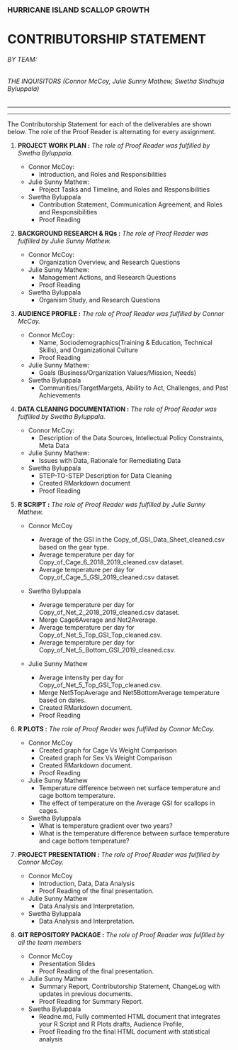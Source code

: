 ### HURRICANE ISLAND SCALLOP GROWTH 
# CONTRIBUTORSHIP STATEMENT
###### BY TEAM:
###### THE INQUISITORS (Connor McCoy, Julie Sunny Mathew, Swetha Sindhuja Byluppala)
--------
--------
The Contributorship Statement for each of the deliverables are shown below. The role of the Proof Reader is alternating for every assignment.

  1. **PROJECT WORK PLAN :** _The role of Proof Reader was fulfilled by Swetha Byluppala._
      * Connor McCoy:
          * Introduction, and Roles and Responsibilities
      * Julie Sunny Mathew:
          * Project Tasks and Timeline, and Roles and Responsibilities
      * Swetha Byluppala
          * Contribution Statement, Communication Agreement, and Roles and Responsibilities
          * Proof Reading

  2. **BACKGROUND RESEARCH & RQs :** _The role of Proof Reader was fulfilled by Julie Sunny Mathew._
      * Connor McCoy:
          * Organization Overview, and Research Questions
      * Julie Sunny Mathew:
          * Management Actions, and Research Questions
          * Proof Reading
      * Swetha Byluppala
          * Organism Study, and Research Questions
          
  3. **AUDIENCE PROFILE :** _The role of Proof Reader was fulfilled by Connor McCoy._
      * Connor McCoy:
          * Name, Sociodemographics(Training & Education, Technical Skills), and Organizational Culture
          * Proof Reading
      * Julie Sunny Mathew:
          * Goals (Business/Organization Values/Mission, Needs)
      * Swetha Byluppala
          * Communities/TargetMargets, Ability to Act, Challenges, and Past Achievements

  4. **DATA CLEANING DOCUMENTATION :** _The role of Proof Reader was fulfilled by Swetha Byluppala._
      * Connor McCoy:
          * Description of the Data Sources, Intellectual Policy Constraints, Meta Data
      * Julie Sunny Mathew:
          * Issues with Data, Rationale for Remediating Data
      * Swetha Byluppala
          * STEP-TO-STEP Description for Data Cleaning
          * Created RMarkdown document
          * Proof Reading
          
  5. **R SCRIPT :** _The role of Proof Reader was fulfilled by Julie Sunny Mathew._
      * Connor McCoy
        * Average of the GSI in the Copy_of_GSI_Data_Sheet_cleaned.csv based on the gear type.
        * Average temperature per day for Copy_of_Cage_6_2018_2019_cleaned.csv dataset.
        * Average temperature per day for Copy_of_Cage_5_GSI_2019_cleaned.csv dataset.

      * Swetha Byluppala
        * Average temperature per day for Copy_of_Net_2_2018_2019_cleaned.csv dataset.
        * Merge Cage6Average and Net2Average.
        * Average temperature per day for Copy_of_Net_5_Top_GSI_Top_cleaned.csv.
        * Average temperature per day for Copy_of_Net_5_Bottom_GSI_2019_cleaned.csv.

      * Julie Sunny Mathew
        * Average intensity per day for Copy_of_Net_5_Top_GSI_Top_cleaned.csv.
        * Merge Net5TopAverage and Net5BottomAverage temperature based on dates.
        * Created RMarkdown document.
        * Proof Reading
        
  6. **R PLOTS :** _The role of Proof Reader was fulfilled by Connor McCoy._
      * Connor McCoy
        * Created graph for Cage Vs Weight Comparison
        * Created graph for Sex Vs Weight Comparison
        * Created RMarkdown document.
        * Proof Reading
      * Julie Sunny Mathew
        * Temperature difference between net surface temperature and cage bottom temperature.
        * The effect of temperature on the Average GSI for scallops in cages.
      * Swetha Byluppala
        * What is temperature gradient over two years?
        * What is the temperature difference between surface temperature and cage bottom temperature?
        
  7. **PROJECT PRESENTATION :** _The role of Proof Reader was fulfilled by Connor McCoy._
      * Connor McCoy
        * Introduction, Data, Data Analysis
        * Proof Reading of the final presentation.
      * Julie Sunny Mathew
        * Data Analysis and Interpretation.
      * Swetha Byluppala
        * Data Analysis and Interpretation. 

  8. **GIT REPOSITORY PACKAGE :** _The role of Proof Reader was fulfilled by all the team members_
      * Connor McCoy
        * Presentation Slides
        * Proof Reading of the final presentation.
      * Julie Sunny Mathew
        * Summary Report, Contributorship Statement, ChangeLog with updates in previous documents.
        * Proof Reading for Summary Report.
      * Swetha Byluppala
        * Readne.md, Fully commented HTML document that integrates your R Script and R Plots drafts, Audience Profile, 
        * Proof Reading fro the final HTML document with statistical analysis
